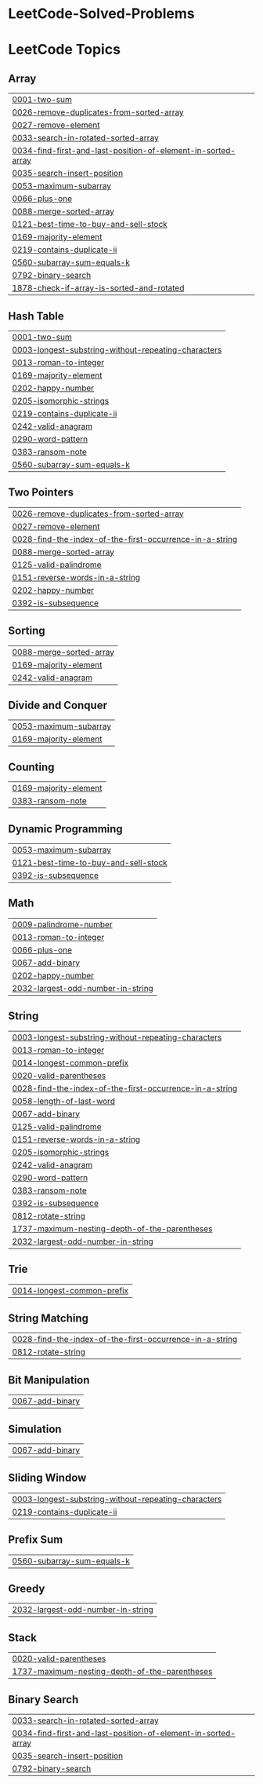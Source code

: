 # LeetCode-Solved-Problems
<!---LeetCode Topics Start-->
# LeetCode Topics
## Array
|  |
| ------- |
| [0001-two-sum](https://github.com/pavan-005/LeetCode-Solved-Problems/tree/master/0001-two-sum) |
| [0026-remove-duplicates-from-sorted-array](https://github.com/pavan-005/LeetCode-Solved-Problems/tree/master/0026-remove-duplicates-from-sorted-array) |
| [0027-remove-element](https://github.com/pavan-005/LeetCode-Solved-Problems/tree/master/0027-remove-element) |
| [0033-search-in-rotated-sorted-array](https://github.com/pavan-005/LeetCode-Solved-Problems/tree/master/0033-search-in-rotated-sorted-array) |
| [0034-find-first-and-last-position-of-element-in-sorted-array](https://github.com/pavan-005/LeetCode-Solved-Problems/tree/master/0034-find-first-and-last-position-of-element-in-sorted-array) |
| [0035-search-insert-position](https://github.com/pavan-005/LeetCode-Solved-Problems/tree/master/0035-search-insert-position) |
| [0053-maximum-subarray](https://github.com/pavan-005/LeetCode-Solved-Problems/tree/master/0053-maximum-subarray) |
| [0066-plus-one](https://github.com/pavan-005/LeetCode-Solved-Problems/tree/master/0066-plus-one) |
| [0088-merge-sorted-array](https://github.com/pavan-005/LeetCode-Solved-Problems/tree/master/0088-merge-sorted-array) |
| [0121-best-time-to-buy-and-sell-stock](https://github.com/pavan-005/LeetCode-Solved-Problems/tree/master/0121-best-time-to-buy-and-sell-stock) |
| [0169-majority-element](https://github.com/pavan-005/LeetCode-Solved-Problems/tree/master/0169-majority-element) |
| [0219-contains-duplicate-ii](https://github.com/pavan-005/LeetCode-Solved-Problems/tree/master/0219-contains-duplicate-ii) |
| [0560-subarray-sum-equals-k](https://github.com/pavan-005/LeetCode-Solved-Problems/tree/master/0560-subarray-sum-equals-k) |
| [0792-binary-search](https://github.com/pavan-005/LeetCode-Solved-Problems/tree/master/0792-binary-search) |
| [1878-check-if-array-is-sorted-and-rotated](https://github.com/pavan-005/LeetCode-Solved-Problems/tree/master/1878-check-if-array-is-sorted-and-rotated) |
## Hash Table
|  |
| ------- |
| [0001-two-sum](https://github.com/pavan-005/LeetCode-Solved-Problems/tree/master/0001-two-sum) |
| [0003-longest-substring-without-repeating-characters](https://github.com/pavan-005/LeetCode-Solved-Problems/tree/master/0003-longest-substring-without-repeating-characters) |
| [0013-roman-to-integer](https://github.com/pavan-005/LeetCode-Solved-Problems/tree/master/0013-roman-to-integer) |
| [0169-majority-element](https://github.com/pavan-005/LeetCode-Solved-Problems/tree/master/0169-majority-element) |
| [0202-happy-number](https://github.com/pavan-005/LeetCode-Solved-Problems/tree/master/0202-happy-number) |
| [0205-isomorphic-strings](https://github.com/pavan-005/LeetCode-Solved-Problems/tree/master/0205-isomorphic-strings) |
| [0219-contains-duplicate-ii](https://github.com/pavan-005/LeetCode-Solved-Problems/tree/master/0219-contains-duplicate-ii) |
| [0242-valid-anagram](https://github.com/pavan-005/LeetCode-Solved-Problems/tree/master/0242-valid-anagram) |
| [0290-word-pattern](https://github.com/pavan-005/LeetCode-Solved-Problems/tree/master/0290-word-pattern) |
| [0383-ransom-note](https://github.com/pavan-005/LeetCode-Solved-Problems/tree/master/0383-ransom-note) |
| [0560-subarray-sum-equals-k](https://github.com/pavan-005/LeetCode-Solved-Problems/tree/master/0560-subarray-sum-equals-k) |
## Two Pointers
|  |
| ------- |
| [0026-remove-duplicates-from-sorted-array](https://github.com/pavan-005/LeetCode-Solved-Problems/tree/master/0026-remove-duplicates-from-sorted-array) |
| [0027-remove-element](https://github.com/pavan-005/LeetCode-Solved-Problems/tree/master/0027-remove-element) |
| [0028-find-the-index-of-the-first-occurrence-in-a-string](https://github.com/pavan-005/LeetCode-Solved-Problems/tree/master/0028-find-the-index-of-the-first-occurrence-in-a-string) |
| [0088-merge-sorted-array](https://github.com/pavan-005/LeetCode-Solved-Problems/tree/master/0088-merge-sorted-array) |
| [0125-valid-palindrome](https://github.com/pavan-005/LeetCode-Solved-Problems/tree/master/0125-valid-palindrome) |
| [0151-reverse-words-in-a-string](https://github.com/pavan-005/LeetCode-Solved-Problems/tree/master/0151-reverse-words-in-a-string) |
| [0202-happy-number](https://github.com/pavan-005/LeetCode-Solved-Problems/tree/master/0202-happy-number) |
| [0392-is-subsequence](https://github.com/pavan-005/LeetCode-Solved-Problems/tree/master/0392-is-subsequence) |
## Sorting
|  |
| ------- |
| [0088-merge-sorted-array](https://github.com/pavan-005/LeetCode-Solved-Problems/tree/master/0088-merge-sorted-array) |
| [0169-majority-element](https://github.com/pavan-005/LeetCode-Solved-Problems/tree/master/0169-majority-element) |
| [0242-valid-anagram](https://github.com/pavan-005/LeetCode-Solved-Problems/tree/master/0242-valid-anagram) |
## Divide and Conquer
|  |
| ------- |
| [0053-maximum-subarray](https://github.com/pavan-005/LeetCode-Solved-Problems/tree/master/0053-maximum-subarray) |
| [0169-majority-element](https://github.com/pavan-005/LeetCode-Solved-Problems/tree/master/0169-majority-element) |
## Counting
|  |
| ------- |
| [0169-majority-element](https://github.com/pavan-005/LeetCode-Solved-Problems/tree/master/0169-majority-element) |
| [0383-ransom-note](https://github.com/pavan-005/LeetCode-Solved-Problems/tree/master/0383-ransom-note) |
## Dynamic Programming
|  |
| ------- |
| [0053-maximum-subarray](https://github.com/pavan-005/LeetCode-Solved-Problems/tree/master/0053-maximum-subarray) |
| [0121-best-time-to-buy-and-sell-stock](https://github.com/pavan-005/LeetCode-Solved-Problems/tree/master/0121-best-time-to-buy-and-sell-stock) |
| [0392-is-subsequence](https://github.com/pavan-005/LeetCode-Solved-Problems/tree/master/0392-is-subsequence) |
## Math
|  |
| ------- |
| [0009-palindrome-number](https://github.com/pavan-005/LeetCode-Solved-Problems/tree/master/0009-palindrome-number) |
| [0013-roman-to-integer](https://github.com/pavan-005/LeetCode-Solved-Problems/tree/master/0013-roman-to-integer) |
| [0066-plus-one](https://github.com/pavan-005/LeetCode-Solved-Problems/tree/master/0066-plus-one) |
| [0067-add-binary](https://github.com/pavan-005/LeetCode-Solved-Problems/tree/master/0067-add-binary) |
| [0202-happy-number](https://github.com/pavan-005/LeetCode-Solved-Problems/tree/master/0202-happy-number) |
| [2032-largest-odd-number-in-string](https://github.com/pavan-005/LeetCode-Solved-Problems/tree/master/2032-largest-odd-number-in-string) |
## String
|  |
| ------- |
| [0003-longest-substring-without-repeating-characters](https://github.com/pavan-005/LeetCode-Solved-Problems/tree/master/0003-longest-substring-without-repeating-characters) |
| [0013-roman-to-integer](https://github.com/pavan-005/LeetCode-Solved-Problems/tree/master/0013-roman-to-integer) |
| [0014-longest-common-prefix](https://github.com/pavan-005/LeetCode-Solved-Problems/tree/master/0014-longest-common-prefix) |
| [0020-valid-parentheses](https://github.com/pavan-005/LeetCode-Solved-Problems/tree/master/0020-valid-parentheses) |
| [0028-find-the-index-of-the-first-occurrence-in-a-string](https://github.com/pavan-005/LeetCode-Solved-Problems/tree/master/0028-find-the-index-of-the-first-occurrence-in-a-string) |
| [0058-length-of-last-word](https://github.com/pavan-005/LeetCode-Solved-Problems/tree/master/0058-length-of-last-word) |
| [0067-add-binary](https://github.com/pavan-005/LeetCode-Solved-Problems/tree/master/0067-add-binary) |
| [0125-valid-palindrome](https://github.com/pavan-005/LeetCode-Solved-Problems/tree/master/0125-valid-palindrome) |
| [0151-reverse-words-in-a-string](https://github.com/pavan-005/LeetCode-Solved-Problems/tree/master/0151-reverse-words-in-a-string) |
| [0205-isomorphic-strings](https://github.com/pavan-005/LeetCode-Solved-Problems/tree/master/0205-isomorphic-strings) |
| [0242-valid-anagram](https://github.com/pavan-005/LeetCode-Solved-Problems/tree/master/0242-valid-anagram) |
| [0290-word-pattern](https://github.com/pavan-005/LeetCode-Solved-Problems/tree/master/0290-word-pattern) |
| [0383-ransom-note](https://github.com/pavan-005/LeetCode-Solved-Problems/tree/master/0383-ransom-note) |
| [0392-is-subsequence](https://github.com/pavan-005/LeetCode-Solved-Problems/tree/master/0392-is-subsequence) |
| [0812-rotate-string](https://github.com/pavan-005/LeetCode-Solved-Problems/tree/master/0812-rotate-string) |
| [1737-maximum-nesting-depth-of-the-parentheses](https://github.com/pavan-005/LeetCode-Solved-Problems/tree/master/1737-maximum-nesting-depth-of-the-parentheses) |
| [2032-largest-odd-number-in-string](https://github.com/pavan-005/LeetCode-Solved-Problems/tree/master/2032-largest-odd-number-in-string) |
## Trie
|  |
| ------- |
| [0014-longest-common-prefix](https://github.com/pavan-005/LeetCode-Solved-Problems/tree/master/0014-longest-common-prefix) |
## String Matching
|  |
| ------- |
| [0028-find-the-index-of-the-first-occurrence-in-a-string](https://github.com/pavan-005/LeetCode-Solved-Problems/tree/master/0028-find-the-index-of-the-first-occurrence-in-a-string) |
| [0812-rotate-string](https://github.com/pavan-005/LeetCode-Solved-Problems/tree/master/0812-rotate-string) |
## Bit Manipulation
|  |
| ------- |
| [0067-add-binary](https://github.com/pavan-005/LeetCode-Solved-Problems/tree/master/0067-add-binary) |
## Simulation
|  |
| ------- |
| [0067-add-binary](https://github.com/pavan-005/LeetCode-Solved-Problems/tree/master/0067-add-binary) |
## Sliding Window
|  |
| ------- |
| [0003-longest-substring-without-repeating-characters](https://github.com/pavan-005/LeetCode-Solved-Problems/tree/master/0003-longest-substring-without-repeating-characters) |
| [0219-contains-duplicate-ii](https://github.com/pavan-005/LeetCode-Solved-Problems/tree/master/0219-contains-duplicate-ii) |
## Prefix Sum
|  |
| ------- |
| [0560-subarray-sum-equals-k](https://github.com/pavan-005/LeetCode-Solved-Problems/tree/master/0560-subarray-sum-equals-k) |
## Greedy
|  |
| ------- |
| [2032-largest-odd-number-in-string](https://github.com/pavan-005/LeetCode-Solved-Problems/tree/master/2032-largest-odd-number-in-string) |
## Stack
|  |
| ------- |
| [0020-valid-parentheses](https://github.com/pavan-005/LeetCode-Solved-Problems/tree/master/0020-valid-parentheses) |
| [1737-maximum-nesting-depth-of-the-parentheses](https://github.com/pavan-005/LeetCode-Solved-Problems/tree/master/1737-maximum-nesting-depth-of-the-parentheses) |
## Binary Search
|  |
| ------- |
| [0033-search-in-rotated-sorted-array](https://github.com/pavan-005/LeetCode-Solved-Problems/tree/master/0033-search-in-rotated-sorted-array) |
| [0034-find-first-and-last-position-of-element-in-sorted-array](https://github.com/pavan-005/LeetCode-Solved-Problems/tree/master/0034-find-first-and-last-position-of-element-in-sorted-array) |
| [0035-search-insert-position](https://github.com/pavan-005/LeetCode-Solved-Problems/tree/master/0035-search-insert-position) |
| [0792-binary-search](https://github.com/pavan-005/LeetCode-Solved-Problems/tree/master/0792-binary-search) |
<!---LeetCode Topics End-->